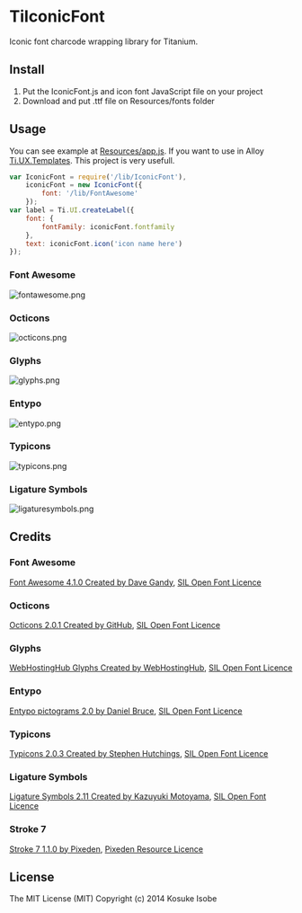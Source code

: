 # TiIconicFont

Iconic font charcode wrapping library for Titanium.

## Install

1. Put the IconicFont.js and icon font JavaScript file on your project
2. Download and put .ttf file on Resources/fonts folder

## Usage

You can see example at [Resources/app.js](blob/master/Resources/app.js).
If you want to use in Alloy [Ti.UX.Templates](https://github.com/jaraen/Ti.UX.Templates). This project is very usefull.

```javascript
var IconicFont = require('/lib/IconicFont'),
	iconicFont = new IconicFont({
		font: '/lib/FontAwesome'
	});
var label = Ti.UI.createLabel({
	font: {
		fontFamily: iconicFont.fontfamily
	},
	text: iconicFont.icon('icon name here')
});
```

### Font Awesome

![fontawesome.png](screenshot/fontawesome.png)

### Octicons

![octicons.png](screenshot/octicons.png)

### Glyphs

![glyphs.png](screenshot/glyphs.png)

### Entypo

![entypo.png](screenshot/entypo.png)

### Typicons

![typicons.png](screenshot/typicons.png)

### Ligature Symbols

![ligaturesymbols.png](screenshot/ligaturesymbols.png)

## Credits

### Font Awesome

[Font Awesome 4.1.0 Created by Dave Gandy](http://fontawesome.io/), [SIL Open Font Licence](http://scripts.sil.org/OFL)

### Octicons

[Octicons 2.0.1 Created by GitHub](http://octicons.github.com/), [SIL Open Font Licence](http://scripts.sil.org/OFL)

### Glyphs

[WebHostingHub Glyphs Created by WebHostingHub](http://www.webhostinghub.com/glyphs/), [SIL Open Font Licence](http://scripts.sil.org/OFL)

### Entypo

[Entypo pictograms 2.0 by Daniel Bruce](www.entypo.com), [SIL Open Font Licence](http://scripts.sil.org/OFL)

### Typicons

[Typicons 2.0.3 Created by Stephen Hutchings](http://typicons.com/), [SIL Open Font Licence](http://scripts.sil.org/OFL)

### Ligature Symbols

[Ligature Symbols 2.11 Created by Kazuyuki Motoyama](http://kudakurage.com/ligature_symbols/), [SIL Open Font Licence](http://scripts.sil.org/OFL)

### Stroke 7

[Stroke 7 1.1.0 by Pixeden](http://themes-pixeden.com/font-demos/7-stroke/index.html), [Pixeden Resource Licence](http://www.pixeden.com/license)

## License

The MIT License (MIT) Copyright (c) 2014 Kosuke Isobe